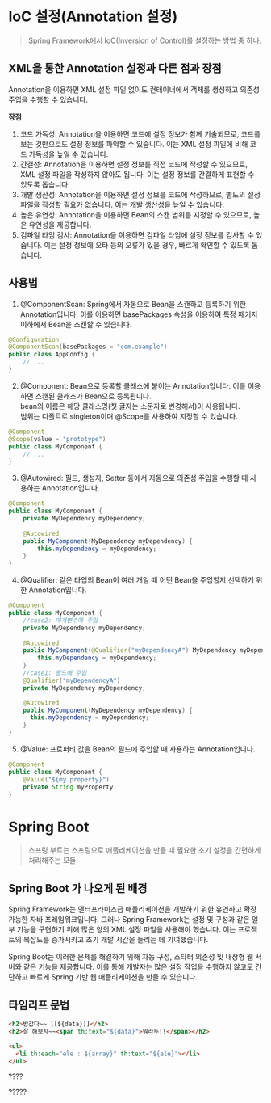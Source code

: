 # IoC 설정(Annotation 설정)
> Spring Framework에서 IoC(Inversion of Control)를 설정하는 방법 중 하나.

## XML을 통한 Annotation 설정과 다른 점과 장점
Annotation을 이용하면 XML 설정 파일 없이도 컨테이너에서 객체를 생성하고 의존성 주입을 수행할 수 있습니다.

__장점__

1. 코드 가독성: Annotation을 이용하면 코드에 설정 정보가 함께 기술되므로, 코드를 보는 것만으로도 설정 정보를 파악할 수 있습니다. 이는 XML 설정 파일에 비해 코드 가독성을 높일 수 있습니다.
2. 간결성: Annotation을 이용하면 설정 정보를 직접 코드에 작성할 수 있으므로, XML 설정 파일을 작성하지 않아도 됩니다. 이는 설정 정보를 간결하게 표현할 수 있도록 돕습니다.
3. 개발 생산성: Annotation을 이용하면 설정 정보를 코드에 작성하므로, 별도의 설정 파일을 작성할 필요가 없습니다. 이는 개발 생산성을 높일 수 있습니다.
4. 높은 유연성: Annotation을 이용하면 Bean의 스캔 범위를 지정할 수 있으므로, 높은 유연성을 제공합니다.
5. 컴파일 타임 검사: Annotation을 이용하면 컴파일 타임에 설정 정보를 검사할 수 있습니다. 이는 설정 정보에 오타 등의 오류가 있을 경우, 빠르게 확인할 수 있도록 돕습니다.


## 사용법
1. @ComponentScan: Spring에서 자동으로 Bean을 스캔하고 등록하기 위한 Annotation입니다.
이를 이용하면 basePackages 속성을 이용하여 특정 패키지 이하에서 Bean을 스캔할 수 있습니다.
````java
@Configuration
@ComponentScan(basePackages = "com.example")
public class AppConfig {
    // ...
}

````
2. @Component: Bean으로 등록할 클래스에 붙이는 Annotation입니다. 
이를 이용하면 스캔된 클래스가 Bean으로 등록됩니다.<br>
bean의 이름은 해당 클래스명(첫 글자는 소문자로 변경해서)이 사용됩니다.<br>
범위는 디폴트로 singleton이며 @Scope를 사용하여 지정할 수 있습니다.<br>
```java
@Component
@Scope(value = "prototype")
public class MyComponent {
    // ...
}

```
3. @Autowired: 필드, 생성자, Setter 등에서 자동으로 의존성 주입을 수행할 때 사용하는 Annotation입니다.
```java
@Component
public class MyComponent {
    private MyDependency myDependency;
    
    @Autowired
    public MyComponent(MyDependency myDependency) {
        this.myDependency = myDependency;
    }
}
```
4. @Qualifier: 같은 타입의 Bean이 여러 개일 때 어떤 Bean을 주입할지 선택하기 위한 Annotation입니다.
```java
@Component
public class MyComponent {
    //case2: 매개변수에 주입
    private MyDependency myDependency;
    
    @Autowired
    public MyComponent(@Qualifier("myDependencyA") MyDependency myDependency) {
        this.myDependency = myDependency;
    }
    //case1: 필드에 주입
    @Qualifier("myDependencyA")
    private MyDependency myDependency;

    @Autowired
    public MyComponent(MyDependency myDependency) {
      this.myDependency = myDependency;
    }
}
```
5. @Value: 프로퍼티 값을 Bean의 필드에 주입할 때 사용하는 Annotation입니다.
```java
@Component
public class MyComponent {
    @Value("${my.property}")
    private String myProperty;
}
```

# Spring Boot
> 스프링 부트는 스프링으로 애플리케이션을 만들 때 필요한 초기 설정을 간편하게 처리해주는 모듈.

## Spring Boot 가 나오게 된 배경
Spring Framework는 엔터프라이즈급 애플리케이션을 개발하기 위한 유연하고 확장 가능한 자바 프레임워크입니다.
그러나 Spring Framework는 설정 및 구성과 같은 일부 기능을 구현하기 위해 많은 양의 XML 설정 파일을 사용해야 했습니다. 
이는 프로젝트의 복잡도를 증가시키고 초기 개발 시간을 늘리는 데 기여했습니다.


Spring Boot는 이러한 문제를 해결하기 위해 자동 구성, 스타터 의존성 및 내장형 웹 서버와 같은 기능을 제공합니다.
이를 통해 개발자는 많은 설정 작업을 수행하지 않고도 간단하고 빠르게 Spring 기반 웹 애플리케이션을 만들 수 있습니다.

## 타임리프 문법
```html
<h2>반갑다~~ [[${data}]]</h2>
<h2>잘 해보자~~<span th:text="${data}">뭐라두!!</span></h2>

<ul>
  <li th:each="ele : ${array}" th:text="${ele}"></li>
</ul>
```
????

?????


